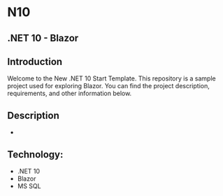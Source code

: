 # N10
## .NET 10 - Blazor

## Introduction
Welcome to the New .NET 10 Start Template.
This repository is a sample project used for exploring Blazor.
You can find the project description, requirements, and other information below.

## Description
-

## Technology: 
- .NET 10
- Blazor
- MS SQL